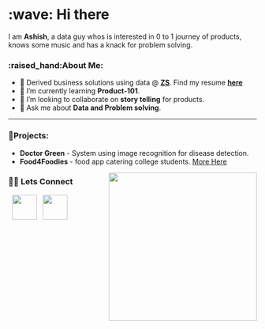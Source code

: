 <h1>:wave: Hi there </h1>

I am **Ashish**, a data guy whos is interested in 0 to 1 journey of products, knows some music and has a knack for problem solving.
<h3>:raised_hand:About Me:</h3>

- 🔭 Derived business solutions using data @ [**ZS**](https://www.zs.com/). Find my resume [**here**](https://drive.google.com/file/d/1LDvyFbqC2Jn8yZhqF8JH_pD2VwICoOmt/view?usp=sharing)
- 🌱 I’m currently learning **Product-101**.
- 👯 I’m looking to collaborate on **story telling** for products.
- 💬 Ask me about **Data and Problem solving**.

---

<h3>👷Projects:</h3>

- **Doctor Green** - System using image recognition for disease detection.
- **Food4Foodies** - food app catering college students. [More Here](https://github.com/ASHISH-KUMAR-PANDEY/Food-App)
<img align='right' src='https://media.giphy.com/media/bcKmIWkUMCjVm/giphy.gif' width='300'>
<h3> 🤝🏻 Lets Connect </h3>

&nbsp; <a href="https://www.linkedin.com/in/ashish-pandey-15042000/" target="_blank" rel="noopener noreferrer"><img src="https://img.icons8.com/plasticine/100/000000/linkedin.png" width="50" /></a>
&nbsp; <a href="mailto:ashishkumarpandey2000@gmail.com" target="_blank" rel="noopener noreferrer"><img src="https://img.icons8.com/plasticine/100/000000/gmail.png"  width="50" /></a>
</p>
